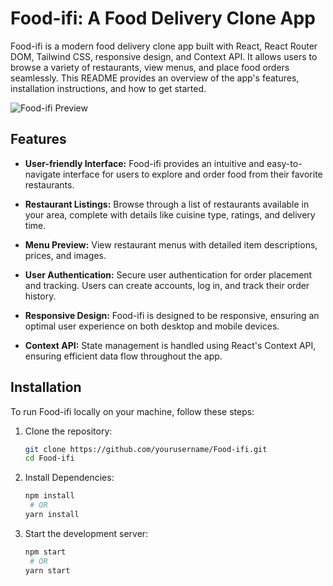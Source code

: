 # Food-ifi: A Food Delivery Clone App

Food-ifi is a modern food delivery clone app built with React, React Router DOM, Tailwind CSS, responsive design, and Context API. It allows users to browse a variety of restaurants, view menus, and place food orders seamlessly. This README provides an overview of the app's features, installation instructions, and how to get started.

![Food-ifi Preview](demo-preview.png)

## Features

-   **User-friendly Interface:** Food-ifi provides an intuitive and easy-to-navigate interface for users to explore and order food from their favorite restaurants.

-   **Restaurant Listings:** Browse through a list of restaurants available in your area, complete with details like cuisine type, ratings, and delivery time.

-   **Menu Preview:** View restaurant menus with detailed item descriptions, prices, and images.

-   **User Authentication:** Secure user authentication for order placement and tracking. Users can create accounts, log in, and track their order history.

-   **Responsive Design:** Food-ifi is designed to be responsive, ensuring an optimal user experience on both desktop and mobile devices.

-   **Context API:** State management is handled using React's Context API, ensuring efficient data flow throughout the app.

## Installation

To run Food-ifi locally on your machine, follow these steps:

1. Clone the repository:

    ```bash
    git clone https://github.com/yourusername/Food-ifi.git
    cd Food-ifi
    ```

2. Install Dependencies:

    ```bash
    npm install
     # OR
    yarn install
    ```

3. Start the development server:

    ```bash
    npm start
     # OR
    yarn start
    ```
